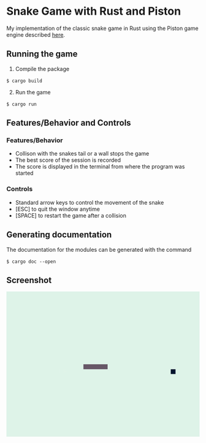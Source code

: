 # Snake Game with Rust and Piston

My implementation of the classic snake game in Rust using the Piston game
engine described [here](https://www.youtube.com/watch?v=HCwMb0KslX8).

## Running the game

1. Compile the package
```
$ cargo build
```

2. Run the game
```
$ cargo run
```

## Features/Behavior and Controls

### Features/Behavior

- Collison with the snakes tail or a wall stops the game
- The best score of the session is recorded
- The score is displayed in the terminal from where the program was started

### Controls

- Standard arrow keys to control the movement of the snake
- [ESC] to quit the window anytime
- [SPACE] to restart the game after a collision

## Generating documentation

The documentation for the modules can be generated with the command

```
$ cargo doc --open
```

## Screenshot

![](./screenshot.gif)
